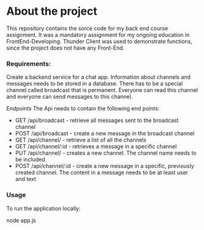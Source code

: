 # About the project

This repository contains the sorce code for my back end course assignment.
It was a mandatory assignment for my ongoing education in FrontEnd-Developing.
Thunder Client was used to demonstrate functions, since the project does not have any Front-End.

### Requirements:

Create a backend service for a chat app. Information about channels and messages needs to be stored in a database.
There has to be a special channel called broadcast that is permanent. Everyone can read this channel and everyone can send messages to this channel.

Endpoints
The Api needs to contain the following end points:

- GET /api/broadcast - retrieve all messages sent to the broadcast channel
- POST /api/broadcast - create a new message in the broadcast channel
- GET /api/channel/ - retrieve a list of all the channels
- GET /api/channel/:id - retrieves a message in a specific channel
- PUT /api/channel/ - creates a new channel. The channel name needs to be included
- POST /api/channel/:id - create a new message in a specific, previously created channel. The content in a message needs to be at least user and text

### Usage

To run the application locally:

node app.js
